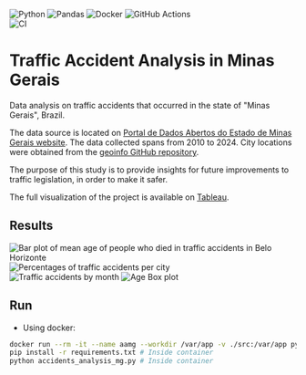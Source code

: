 ![Python](https://img.shields.io/badge/python-3670A0?style=for-the-badge&logo=python&logoColor=ffdd54)
![Pandas](https://img.shields.io/badge/pandas-%23150458.svg?style=for-the-badge&logo=pandas&logoColor=white)
![Docker](https://img.shields.io/badge/docker-%230db7ed.svg?style=for-the-badge&logo=docker&logoColor=white)
![GitHub Actions](https://img.shields.io/badge/github%20actions-%232671E5.svg?style=for-the-badge&logo=githubactions&logoColor=white)
<br>
![CI](https://github.com/vncsmyrnk/traffic-accidents-analysis-mg/actions/workflows/ci.yml/badge.svg)
<br>

# Traffic Accident Analysis in Minas Gerais

Data analysis on traffic accidents that occurred in the state of "Minas Gerais", Brazil.

The data source is located on [Portal de Dados Abertos do Estado de Minas Gerais website](https://dados.mg.gov.br/dataset/dados_acidentes_terrestres/resource/51c9d227-5ac8-44d5-9b8b-fc894df8032a). The data collected spans from 2010 to 2024. City locations were obtained from the [geoinfo GitHub repository](https://github.com/alanwillms/geoinfo).

The purpose of this study is to provide insights for future improvements to traffic legislation, in order to make it safer.

The full visualization of the project is available on [Tableau](https://public.tableau.com/app/profile/vinicius.mayrink/viz/TrafficAccidentAnalysisinMinasGerais/Dashboard1).

## Results

![Bar plot of mean age of people who died in traffic accidents in Belo Horizonte](https://github.com/vncsmyrnk/traffic-accidents-analysis-mg/blob/main/src/output/mean_age_per_year_in_bh.png)
<br>
![Percentages of traffic accidents per city](https://github.com/vncsmyrnk/traffic-accidents-analysis-mg/blob/main/src/output/percentages_of_traffic_accidents_per_city.png)
<br>
![Traffic accidents by month](https://github.com/vncsmyrnk/traffic-accidents-analysis-mg/blob/main/src/output/traffic_accidents_by_month_plot.png)
![Age Box plot](https://github.com/vncsmyrnk/traffic-accidents-analysis-mg/blob/main/src/output/age_box_plot.png)

## Run

- Using docker:

```bash
docker run --rm -it --name aamg --workdir /var/app -v ./src:/var/app python:3-alpine sh
pip install -r requirements.txt # Inside container
python accidents_analysis_mg.py # Inside container
```
